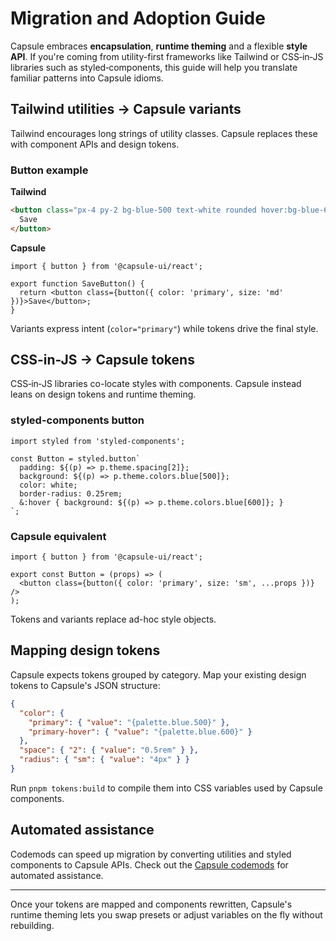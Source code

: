# Migration and Adoption Guide

Capsule embraces **encapsulation**, **runtime theming** and a flexible **style API**. If you're coming from utility-first frameworks like Tailwind or CSS‑in‑JS libraries such as styled‑components, this guide will help you translate familiar patterns into Capsule idioms.

## Tailwind utilities → Capsule variants

Tailwind encourages long strings of utility classes. Capsule replaces these with component APIs and design tokens.

### Button example

**Tailwind**

```html
<button class="px-4 py-2 bg-blue-500 text-white rounded hover:bg-blue-600">
  Save
</button>
```

**Capsule**

```tsx
import { button } from '@capsule-ui/react';

export function SaveButton() {
  return <button class={button({ color: 'primary', size: 'md' })}>Save</button>;
}
```

Variants express intent (`color="primary"`) while tokens drive the final style.

## CSS-in-JS → Capsule tokens

CSS‑in‑JS libraries co-locate styles with components. Capsule instead leans on design tokens and runtime theming.

### styled-components button

```tsx
import styled from 'styled-components';

const Button = styled.button`
  padding: ${(p) => p.theme.spacing[2]};
  background: ${(p) => p.theme.colors.blue[500]};
  color: white;
  border-radius: 0.25rem;
  &:hover { background: ${(p) => p.theme.colors.blue[600]}; }
`;
```

### Capsule equivalent

```tsx
import { button } from '@capsule-ui/react';

export const Button = (props) => (
  <button class={button({ color: 'primary', size: 'sm', ...props })} />
);
```

Tokens and variants replace ad-hoc style objects.

## Mapping design tokens

Capsule expects tokens grouped by category. Map your existing design tokens to Capsule's JSON structure:

```json
{
  "color": {
    "primary": { "value": "{palette.blue.500}" },
    "primary-hover": { "value": "{palette.blue.600}" }
  },
  "space": { "2": { "value": "0.5rem" } },
  "radius": { "sm": { "value": "4px" } }
}
```

Run `pnpm tokens:build` to compile them into CSS variables used by Capsule components.

## Automated assistance

Codemods can speed up migration by converting utilities and styled components to Capsule APIs. Check out the [Capsule codemods](https://github.com/CapsuleUI/codemods) for automated assistance.

---

Once your tokens are mapped and components rewritten, Capsule's runtime theming lets you swap presets or adjust variables on the fly without rebuilding.
